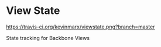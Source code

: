 View State
==========
https://travis-ci.org/kevinmarx/viewstate.png?branch=master

State tracking for Backbone Views
